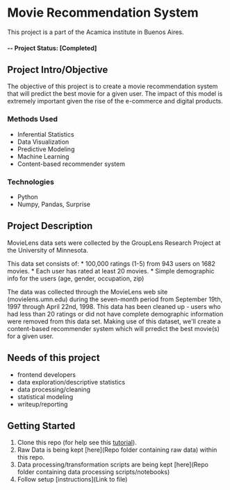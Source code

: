 # Movie Recommendation System
This project is a part of the Acamica institute in Buenos Aires.

#### -- Project Status: [Completed]

## Project Intro/Objective
The objective of this project is to create a movie recommendation system that will predict the best movie for a given user. The impact of this model is extremely important given the rise of the e-commerce and digital products. 

### Methods Used
* Inferential Statistics
* Data Visualization
* Predictive Modeling
* Machine Learning
* Content-based recommender system

### Technologies
* Python
* Numpy, Pandas, Surprise

## Project Description
MovieLens data sets were collected by the GroupLens Research Project
at the University of Minnesota.
 
This data set consists of:
	* 100,000 ratings (1-5) from 943 users on 1682 movies. 
	* Each user has rated at least 20 movies. 
        * Simple demographic info for the users (age, gender, occupation, zip)

The data was collected through the MovieLens web site
(movielens.umn.edu) during the seven-month period from September 19th, 
1997 through April 22nd, 1998. This data has been cleaned up - users
who had less than 20 ratings or did not have complete demographic
information were removed from this data set.
Making use of this dataset, we'll create a content-based recommender system which will prredict the best movie(s) for a given user.

## Needs of this project

- frontend developers
- data exploration/descriptive statistics
- data processing/cleaning
- statistical modeling
- writeup/reporting


## Getting Started

1. Clone this repo (for help see this [tutorial](https://help.github.com/articles/cloning-a-repository/)).
2. Raw Data is being kept [here](Repo folder containing raw data) within this repo.   
3. Data processing/transformation scripts are being kept [here](Repo folder containing data processing scripts/notebooks)
4. Follow setup [instructions](Link to file)
